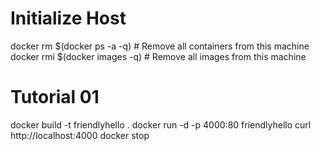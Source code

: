 # Initialize Host
docker rm $(docker ps -a -q)           # Remove all containers from this machine
docker rmi $(docker images -q)             # Remove all images from this machine

# Tutorial 01
docker build -t friendlyhello .
docker run -d -p 4000:80 friendlyhello
curl http://localhost:4000
docker stop <CONTAINER ID>
